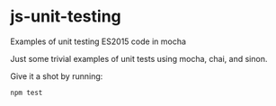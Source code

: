 # js-unit-testing
Examples of unit testing ES2015 code in mocha

Just some trivial examples of unit tests using mocha, chai, and sinon.

Give it a shot by running:

```
npm test
```
